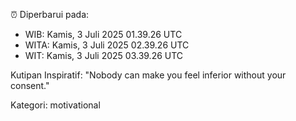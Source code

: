 ⏰ Diperbarui pada:
- WIB: Kamis, 3 Juli 2025 01.39.26 UTC
- WITA: Kamis, 3 Juli 2025 02.39.26 UTC
- WIT: Kamis, 3 Juli 2025 03.39.26 UTC

Kutipan Inspiratif:
"Nobody can make you feel inferior without your consent."


Kategori: motivational

